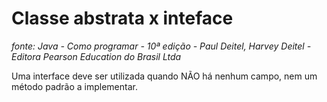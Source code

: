 # Classe abstrata x inteface

_fonte: Java - Como programar - 10ª edição - Paul Deitel, Harvey Deitel - Editora Pearson Education do Brasil Ltda_

  Uma interface deve ser utilizada quando NÃO há nenhum campo, nem um método padrão a implementar.
